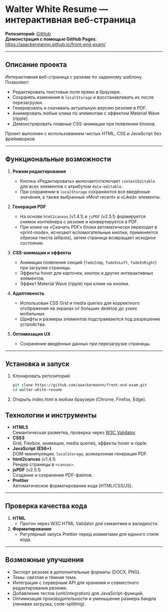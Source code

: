 # Walter White Resume — интерактивная веб-страница

**Репозиторий**: [GitHub](https://github.com/aaackermannn/front-end-exam)  
**Демонстрация с помощью GitHub Pages**: https://aaackermannn.github.io/front-end-exam/

---

## Описание проекта

Интерактивная веб-страница с резюме по заданному шаблону. Позволяет:
- Редактировать текстовые поля прямо в браузере.
- Сохранять изменения в `localStorage` и восстанавливать их после перезагрузки.
- Генерировать и скачивать актуальную версию резюме в PDF.
- Анимировать любые клики по элементам с эффектом Material Wave (ripple).
- Демонстрировать плавные CSS-анимации при появлении блоков.

Проект выполнен с использованием чистых HTML, CSS и JavaScript без фреймворков.

---

## Функциональные возможности

1. **Режим редактирования**  
   - Кнопка «Редактировать» включает/отключает `contentEditable` для всех элементов с атрибутом `data-editable`.
   - При сохранении в `localStorage` сохраняются все введённые значения, а также выбранные «Most recent» и «Liked» элементы.

2. **Генерация PDF**  
   - На основе `html2canvas` (v1.4.1) и `jsPDF` (v2.5.1) формируется снимок контейнера с резюме и конвертируется в PDF.
   - При клике на «Скачать PDF» блоки автоматически переходят в «print-mode», исчезают вспомогательные кнопки, применяется обрезка текста (ellipsis), затем страница возвращает исходное состояние.

3. **CSS-анимации и эффекты**  
   - Анимации появления секций (`fadeInUp`, `fadeInLeft`, `fadeInRight`) при загрузке страницы.
   - Эффекты hover для карточек, кнопок и других интерактивных элементов.
   - Эффект Material Wave (ripple) при клике на кнопки.

4. **Адаптивность**  
   - Использован CSS Grid и media queries для корректного отображения на экранах от больших desktop до узких мобильных.
   - Шрифты и размеры элементов подстраиваются под разрешение устройства.

5. **Оптимизация UX**  
   - Сохранение введённых данных при перезагрузке страницы.

---

## Установка и запуск

1. Клонировать репозиторий:
   ```bash
   git clone https://github.com/aaackermannn/front-end-exam.git
   cd walter-white-resume
   
2. Открыть index.html в любом браузере (Chrome, Firefox, Edge).

## Технологии и инструменты

- **HTML5**  
  Семантическая разметка, проверка через [W3C Validator](https://validator.w3.org).
- **CSS3**  
  Grid, Flexbox, анимации, media queries, эффекты hover и ripple.
- **JavaScript (ES6+)**  
  DOM-манипуляции, `localStorage`, асинхронная генерация PDF.
- **html2canvas** (v1.4.1)  
  Рендер страницы в `<canvas>`.
- **jsPDF** (v2.5.1)  
  Создание и сохранение PDF-файлов.
- **Prettier**  
  Автоматическое форматирование кода (HTML/CSS/JS).

---

## Проверка качества кода

1. **HTML**  
   - Прогон через W3C HTML Validator для семантики и валидности.
3. **Форматирование**  
   - Регулярный запуск Prettier перед коммитами для единого стиля кода.

---

## Возможные улучшения

- Экспорт резюме в дополнительные форматы (DOCX, PNG).  
- Темы: светлая и тёмная тема.  
- Интеграция с серверным API для хранения и совместного редактирования резюме.  
- Добавление тестов (unit/integration) для JavaScript-функций.  
- Оптимизация производительности и уменьшение размера бандла (ленивая загрузка, code-splitting).  
